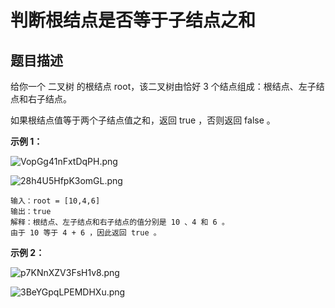 # 判断根结点是否等于子结点之和

## 题目描述

给你一个 二叉树 的根结点 root，该二叉树由恰好 3 个结点组成：根结点、左子结点和右子结点。

如果根结点值等于两个子结点值之和，返回 true ，否则返回 false 。

**示例 1：**

![VopGg41nFxtDqPH.png](https://s2.loli.net/2022/07/04/VopGg41nFxtDqPH.png)

![28h4U5HfpK3omGL.png](https://s2.loli.net/2022/07/04/28h4U5HfpK3omGL.png)
```
输入：root = [10,4,6]
输出：true
解释：根结点、左子结点和右子结点的值分别是 10 、4 和 6 。
由于 10 等于 4 + 6 ，因此返回 true 。
```

**示例 2：**

![p7KNnXZV3FsH1v8.png](https://s2.loli.net/2022/07/04/p7KNnXZV3FsH1v8.png)

![3BeYGpqLPEMDHXu.png](https://s2.loli.net/2022/07/04/3BeYGpqLPEMDHXu.png)